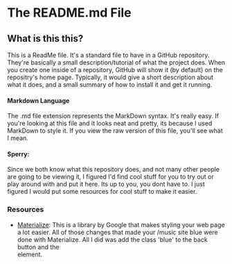 # The README.md File

## What is this this?
This is a ReadMe file. It's a standard file to have in a GitHub repository. They're basically a small description/tutorial of what the project does. When you create one inside of a repository, GitHub will show it (by default) on the repositry's home page. Typically, it would give a short description about what it does, and a small summary of how to install it and get it running.

#### Markdown Language
The .md file extension represents the MarkDown syntax. It's really easy. If you're looking at this file and it looks neat and pretty, its because I used MarkDown to style it. If you view the raw version of this file, you'll see what I mean.

#### Sperry:
Since we both know what this repository does, and not many other people are going to be viewing it, I figured I'd find cool stuff for you to try out or play around with and put it here. Its up to you, you dont have to. I just figured I would put some resources for cool stuff to make it easier.

### Resources
* [Materialize](http://materializecss.com/ "Materialize"): This is a library by Google that makes styling your web page a lot easier. All of those changes that made your /music site blue were done with Materialize. All I did was add the class 'blue' to the back button and the <nav> element.